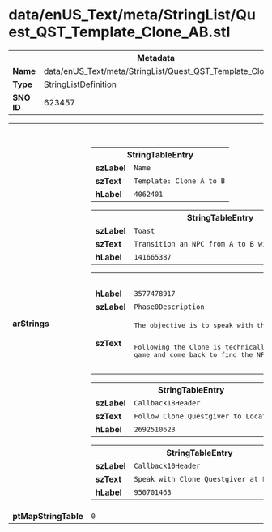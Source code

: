 <h1>data/enUS_Text/meta/StringList/Quest_QST_Template_Clone_AB.stl</h1><table><tr><th colspan="100%">Metadata</th></tr><tr><td><b>Name</b></td><td>data/enUS_Text/meta/StringList/Quest_QST_Template_Clone_AB.stl</td></tr><tr><td><b>Type</b></td><td>StringListDefinition</td></tr><tr><td><b>SNO ID</b></td><td>623457</td></tr></table>

<table><tr><th colspan="100%">Fields</th></tr><tr><td><b>arStrings</b></td><td><table><tr><th colspan="100%">StringTableEntry</th></tr><tr><td><b>szLabel</b></td><td><code>Name</code></td></tr><tr><td><b>szText</b></td><td><code>Template: Clone A to B</code></td></tr><tr><td><b>hLabel</b></td><td><code>4062401</code></td></tr></table>


<table><tr><th colspan="100%">StringTableEntry</th></tr><tr><td><b>szLabel</b></td><td><code>Toast</code></td></tr><tr><td><b>szText</b></td><td><code>Transition an NPC from A to B with a Personal Clone</code></td></tr><tr><td><b>hLabel</b></td><td><code>141665387</code></td></tr></table>


<table><tr><th colspan="100%">StringTableEntry</th></tr><tr><td><b>hLabel</b></td><td><code>3577478917</code></td></tr><tr><td><b>szLabel</b></td><td><code>Phase0Description</code></td></tr><tr><td><b>szText</b></td><td><pre>The objective is to speak with the NPC at Loc B, but the existence of the Clone effectively delays that.

Following the Clone is technically optional, since you can leave the game and come back to find the NPC at Loc B.</pre></td></tr></table>


<table><tr><th colspan="100%">StringTableEntry</th></tr><tr><td><b>szLabel</b></td><td><code>Callback18Header</code></td></tr><tr><td><b>szText</b></td><td><code>Follow Clone Questgiver to Location B</code></td></tr><tr><td><b>hLabel</b></td><td><code>2692510623</code></td></tr></table>


<table><tr><th colspan="100%">StringTableEntry</th></tr><tr><td><b>szLabel</b></td><td><code>Callback10Header</code></td></tr><tr><td><b>szText</b></td><td><code>Speak with Clone Questgiver at Location B</code></td></tr><tr><td><b>hLabel</b></td><td><code>950701463</code></td></tr></table>


</td></tr><tr><td><b>ptMapStringTable</b></td><td><code>0</code></td></tr></table>

